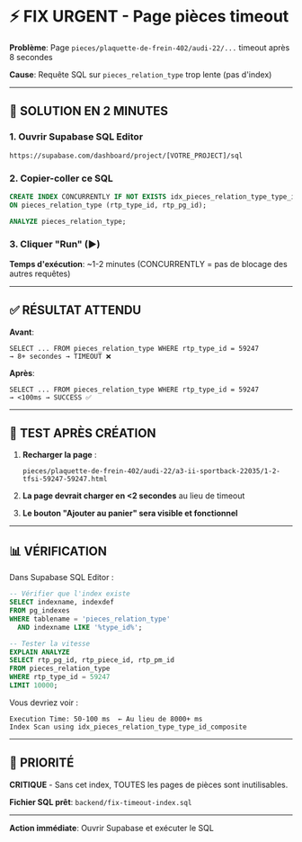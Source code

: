 # ⚡ FIX URGENT - Page pièces timeout

**Problème**: Page `pieces/plaquette-de-frein-402/audi-22/...` timeout après 8 secondes

**Cause**: Requête SQL sur `pieces_relation_type` trop lente (pas d'index)

---

## 🚀 SOLUTION EN 2 MINUTES

### 1. Ouvrir Supabase SQL Editor
```
https://supabase.com/dashboard/project/[VOTRE_PROJECT]/sql
```

### 2. Copier-coller ce SQL
```sql
CREATE INDEX CONCURRENTLY IF NOT EXISTS idx_pieces_relation_type_type_id_composite
ON pieces_relation_type (rtp_type_id, rtp_pg_id);

ANALYZE pieces_relation_type;
```

### 3. Cliquer "Run" (▶️)

**Temps d'exécution**: ~1-2 minutes (CONCURRENTLY = pas de blocage des autres requêtes)

---

## ✅ RÉSULTAT ATTENDU

**Avant**: 
```
SELECT ... FROM pieces_relation_type WHERE rtp_type_id = 59247
→ 8+ secondes → TIMEOUT ❌
```

**Après**:
```
SELECT ... FROM pieces_relation_type WHERE rtp_type_id = 59247
→ <100ms → SUCCESS ✅
```

---

## 🧪 TEST APRÈS CRÉATION

1. **Recharger la page** :
   ```
   pieces/plaquette-de-frein-402/audi-22/a3-ii-sportback-22035/1-2-tfsi-59247-59247.html
   ```

2. **La page devrait charger en <2 secondes** au lieu de timeout

3. **Le bouton "Ajouter au panier" sera visible et fonctionnel**

---

## 📊 VÉRIFICATION

Dans Supabase SQL Editor :
```sql
-- Vérifier que l'index existe
SELECT indexname, indexdef 
FROM pg_indexes 
WHERE tablename = 'pieces_relation_type' 
  AND indexname LIKE '%type_id%';

-- Tester la vitesse
EXPLAIN ANALYZE 
SELECT rtp_pg_id, rtp_piece_id, rtp_pm_id 
FROM pieces_relation_type 
WHERE rtp_type_id = 59247
LIMIT 10000;
```

Vous devriez voir :
```
Execution Time: 50-100 ms  ← Au lieu de 8000+ ms
Index Scan using idx_pieces_relation_type_type_id_composite
```

---

## 🎯 PRIORITÉ

**CRITIQUE** - Sans cet index, TOUTES les pages de pièces sont inutilisables.

**Fichier SQL prêt**: `backend/fix-timeout-index.sql`

---

**Action immédiate**: Ouvrir Supabase et exécuter le SQL
